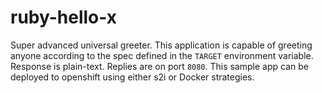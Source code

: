 # ruby-hello-x

Super advanced universal greeter. This application is capable of greeting anyone according to the spec defined in the `TARGET` environment variable. Response is plain-text. Replies are on port `8080`. This sample app can be deployed to openshift using either s2i or Docker strategies.
